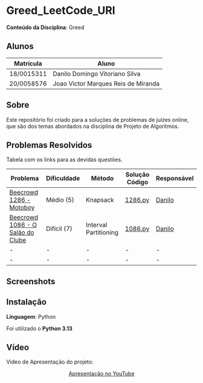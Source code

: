 # Greed_LeetCode_URI

<!-- **Número da Lista**: X<br> -->
**Conteúdo da Disciplina**: Greed<br>

## Alunos
| Matrícula  | Aluno                               |
| ---------- | ----------------------------------- |
| 18/0015311 | Danilo Domingo Vitoriano Silva      |
| 20/0058576 | Joao Victor Marques Reis de Miranda |

## Sobre 
Este repositório foi criado para a soluções de problemas de juízes online, que são dos temas abordados na disciplina de Projeto de Algoritmos.

## Problemas Resolvidos

Tabela com os links para as devidas questões.

| Problema                                                                    | Dificuldade | Método   | Solução Código               | Responsável                             |
| --------------------------------------------------------------------------- | ----------- | -------- | ---------------------------- | --------------------------------------- |
| [Beecrowd 1286 - Motoboy](https://judge.beecrowd.com/pt/problems/view/1286) | Médio (5)   | Knapsack | [1286.py](/solucoes/1286.py) | [Danilo](https://github.com/danilow200) |
| [Beecrowd 1086 - O Salão do Clube](https://judge.beecrowd.com/pt/problems/view/1086)                                                                         | Difícil (7)         | Interval Partitioning        | [1086.py](/solucoes/1086.py)                          | [Danilo](https://github.com/danilow200)                                      |
| -                                                                           | -           | -        | -                            | -                                       |
| -                                                                           | -           | -        | -                            | -                                       |



## Screenshots



## Instalação 
**Linguagem**: Python<br>

Foi utilizado o **Python 3.13**


## Vídeo

Video de Apresentação do projeto:

<div align="center">
  <!-- <p><a href="./assets/Trabalho_de_PA_Grafo1.mp4">Vídeo de Apresentação</a></p> -->
  <p><a href="">Apresentação no YouTube</a></p>
</div>
